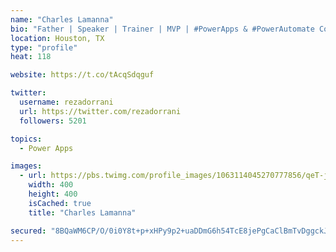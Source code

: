 ```yaml
---
name: "Charles Lamanna"
bio: "Father | Speaker | Trainer | MVP | #PowerApps & #PowerAutomate Community Super User | YouTuber Right-pointing triangle http://youtube.com/c/rezadorrani | Learn - Share - Clockwise rightwards and leftwards open circle arrows"
location: Houston, TX
type: "profile"
heat: 118

website: https://t.co/tAcqSdqguf

twitter:
  username: rezadorrani
  url: https://twitter.com/rezadorrani
  followers: 5201

topics:
  - Power Apps

images:
  - url: https://pbs.twimg.com/profile_images/1063114045270777856/qeT-jpWr_400x400.jpg
    width: 400
    height: 400
    isCached: true
    title: "Charles Lamanna"

secured: "8BQaWM6CP/O/0i0Y8t+p+xHPy9p2+uaDDmG6h54TcE8jePgCaClBmTvDggckJ/65NUSKFEacCMEPNtEmC3BuX4UibpDcEoF4o0cS9tRN/1KuM4LIOkxI72ChS4uzw60CAqb0cJUd+djdW35qP7VafpryPwQiuFlIihraSEH3vacWNg37yZeK42ou/qVJrOwz1xG+IqWHkQKjAhVu7ul/RtpA8Yfmjmbj8QqYM2qSpSC+/ROdmA6BzOKlUKQiRRmiUU55LfPsSWEVuhv+SK9V7rsdun6SZzJ5iNn5BR2glXautnigdXrs6rGnoC3hy6ILJTyU0NdBd7RSXrzz+E3RG21OkRW3DexFSOEiAzUhlVaFOPMGvZIPgQ1dxOevSIuU5kpCjoxe3sNLdVETYtkl+FP4S/a+TxvT/MCGDOStz1k=;wMFqCdmh2yktePAJxV9fVA=="
---
```


